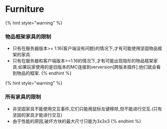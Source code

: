 # Furniture

{% hint style="warning" %}
### 物品框架家具的限制

* 只有在服务器版本&gt;= 1.16\(客户端没有问题\)的情况下,才有可能使用坚固物品框架的家具.
* 只有在服务器和客户端版本&gt;=1.16的情况下,才有可能出现隐形的物品框架家具.如果玩家使用的是旧版本的MC连接到verversion[跨版本插件],他们就会看到物品的框架.
{% endhint %}

{% hint style="warning" %}
### 所有家具的限制

* 非坚固家具不能使用交互事件,它们只能用鼠标左键移除,但不能进行交互.\(只有坚固的家具才能进行交互\)
* 由于性能的原因,破坏方块的最大尺寸只能为3x3x3
{% endhint %}



